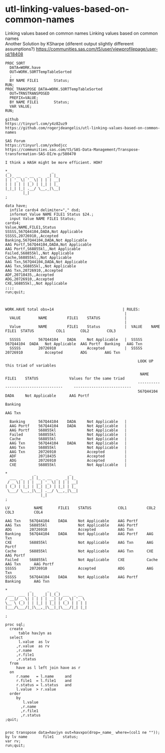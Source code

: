 # utl-linking-values-based-on-common-names
Linking values based on common names
    Linking values based on common names                                                                                                       
    Another Solution by KSharpe (diferent output slightly differeent assumptions?)
    https://communities.sas.com/t5/user/viewprofilepage/user-id/18408   
                                                                    
    PROC SORT                                                           
      DATA=WORK.have                                                
      OUT=WORK.SORTTempTableSorted                                  
      ;                                                             
      BY NAME FILE1       Status;                                   
    RUN;                                                                
    PROC TRANSPOSE DATA=WORK.SORTTempTableSorted                        
      OUT=TRNSTRANSPOSED                                            
      PREFIX=VALUE;                                                 
      BY NAME FILE1       Status;                                   
      VAR VALUE;                                                    
    RUN;                
                                                                                                                                               
    github                                                                                                                                     
    https://tinyurl.com/y4z82uz9                                                                                                               
    https://github.com/rogerjdeangelis/utl-linking-values-based-on-common-names                                                                
                                                                                                                                               
    SAS Forum                                                                                                                                  
    https://tinyurl.com/yx9odjcc                                                                                                               
    https://communities.sas.com/t5/SAS-Data-Management/Transpose-transformation-SAS-DI/m-p/580470                                              
                                                                                                                                               
    I think a HASH might be more efficient. HOH?                                                                                               
                                                                                                                                               
    *_                   _                                                                                                                     
    (_)_ __  _ __  _   _| |_                                                                                                                   
    | | '_ \| '_ \| | | | __|                                                                                                                  
    | | | | | |_) | |_| | |_                                                                                                                   
    |_|_| |_| .__/ \__,_|\__|                                                                                                                  
            |_|                                                                                                                                
    ;                                                                                                                                          
                                                                                                                                               
    data have;                                                                                                                                 
      infile cards4 delimiter="," dsd;                                                                                                         
      informat Value NAME FILE1 Status $24.;                                                                                                   
      input Value NAME FILE1 Status;                                                                                                           
    cards4;                                                                                                                                    
    Value,NAME,FILE1,Status                                                                                                                    
    SSSSS,567Q44104,DADA,Not Applicable                                                                                                        
    SSSSS,20726910,,Accepted                                                                                                                   
    Banking,567Q44104,DADA,Not Applicable                                                                                                      
    AAG Portf,567Q44104,DADA,Not Applicable                                                                                                    
    AAG Portf,S68855kl,,Not Applicable                                                                                                         
    Failed,S68855kl,,Not Applicable                                                                                                            
    Cache,S68855kl,,Not Applicable                                                                                                             
    AAG Txn,567Q44104,DADA,Not Applicable                                                                                                      
    AAG Txn,S68855kl,,Not Applicable                                                                                                           
    AAG Txn,20726910,,Accepted                                                                                                                 
    ADF,20718435,,Accepted                                                                                                                     
    ADG,20726910,,Accepted                                                                                                                     
    CXE,S68855kl,,Not Applicable                                                                                                               
    ;;;;                                                                                                                                       
    run;quit;                                                                                                                                  
                                                                                                                                               
                                                                                                                                               
                                                                                                                                               
    WORK.HAVE total obs=14                               | RULES:                                                                              
                                                          |                                                                                    
      VALUE        NAME         FILE1    STATUS           |                                                                                    
                                                          |                                                                                    
      Value        NAME         FILE1    Status           |  VALUE    NAME     FILE1  STATUS          COL1       COL2        COL3              
                                                                                                                                               
      SSSSS        567Q44104    DADA     Not Applicable   |  SSSSS  567Q44104  DADA   Not Applicable  AAG Portf  Banking   AAG Txn             
      SSSSS        20726910              Accepted         |  SSSSS  20726910          Accepted        ADG        AAG Txn                       
                                                                                                                                               
                                                                LOOK UP this triad of variables                                                
                                                                                                                                               
                                                                 NAME       FILE1    STATUS              Values for the same triad             
                                                                ------------------------------------     --------------------------            
                                                                567Q44104    DADA     Not Applicable      AAG Portf                            
                                                                                                          Banking                              
                                                                                                          AAG Txn                              
                                                                                                                                               
      Banking      567Q44104    DADA     Not Applicable   |                                                                                    
      AAG Portf    567Q44104    DADA     Not Applicable   |                                                                                    
      AAG Portf    S68855kl              Not Applicable   |                                                                                    
      Failed       S68855kl              Not Applicable   |                                                                                    
      Cache        S68855kl              Not Applicable   |                                                                                    
      AAG Txn      567Q44104    DADA     Not Applicable   |                                                                                    
      AAG Txn      S68855kl              Not Applicable   |                                                                                    
      AAG Txn      20726910              Accepted         |                                                                                    
      ADF          20718435              Accepted         |                                                                                    
      ADG          20726910              Accepted         |                                                                                    
      CXE          S68855kl              Not Applicable   |                                                                                    
                                                                                                                                               
    *            _               _                                                                                                             
      ___  _   _| |_ _ __  _   _| |_                                                                                                           
     / _ \| | | | __| '_ \| | | | __|                                                                                                          
    | (_) | |_| | |_| |_) | |_| | |_                                                                                                           
     \___/ \__,_|\__| .__/ \__,_|\__|                                                                                                          
                    |_|                                                                                                                        
    ;                                                                                                                                          
                                                                                                                                               
    LV           NAME       FILE1    STATUS            COL1         COL2           COL3         COL4                                           
                                                                                                                                               
    AAG Txn    567Q44104    DADA     Not Applicable    AAG Portf                                                                               
    AAG Txn    S68855kl              Not Applicable    AAG Portf                                                                               
    ADG        20726910              Accepted          AAG Txn                                                                                 
    Banking    567Q44104    DADA     Not Applicable    AAG Portf    AAG Txn                                                                    
    CXE        S68855kl              Not Applicable    AAG Txn      AAG Portf                                                                  
    Cache      S68855kl              Not Applicable    AAG Txn      CXE          AAG Portf                                                     
    Failed     S68855kl              Not Applicable    CXE          Cache        AAG Txn      AAG Portf                                        
    SSSSS      20726910              Accepted          ADG          AAG Txn                                                                    
    SSSSS      567Q44104    DADA     Not Applicable    AAG Portf    Banking      AAG Txn                                                       
                                                                                                                                               
    *          _       _   _                                                                                                                   
     ___  ___ | |_   _| |_(_) ___  _ __                                                                                                        
    / __|/ _ \| | | | | __| |/ _ \| '_ \                                                                                                       
    \__ \ (_) | | |_| | |_| | (_) | | | |                                                                                                      
    |___/\___/|_|\__,_|\__|_|\___/|_| |_|                                                                                                      
                                                                                                                                               
    ;                                                                                                                                          
                                                                                                                                               
    proc sql;                                                                                                                                  
      create                                                                                                                                   
          table havJyn as                                                                                                                      
      select                                                                                                                                   
          l.value  as lv                                                                                                                       
         ,r.value  as rv                                                                                                                       
         ,r.name                                                                                                                               
         ,r.file1                                                                                                                              
         ,r.status                                                                                                                             
      from                                                                                                                                     
         have as l left join have as r                                                                                                         
      on                                                                                                                                       
         r.name   = l.name     and                                                                                                             
         r.file1  = l.file1    and                                                                                                             
         r.status = l.status   and                                                                                                             
         l.value  > r.value                                                                                                                    
      order                                                                                                                                    
         by                                                                                                                                    
            l.value                                                                                                                            
           ,r.name                                                                                                                             
           ,r.file1                                                                                                                            
           ,r.status                                                                                                                           
    ;quit;                                                                                                                                     
                                                                                                                                               
                                                                                                                                               
    proc transpose data=havjyn out=havxpo(drop=_name_ where=(col1 ne ""));                                                                     
    by lv name       file1    status;                                                                                                          
    var rv;                                                                                                                                    
    run;quit;                                                                                                                                  
                                                                                                                                               
                                                                                                                                               
